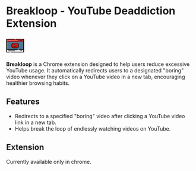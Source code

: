 
# Breakloop - YouTube Deaddiction Extension
![Breakloop logo](src/Images/Icon48.png)

**Breakloop** is a Chrome extension designed to help users reduce excessive YouTube usage. It automatically redirects users to a designated "boring" video whenever they click on a YouTube video in a new tab, encouraging healthier browsing habits.

## Features

- Redirects to a specified "boring" video after clicking a YouTube video link in a new tab.
- Helps break the loop of endlessly watching videos on YouTube.

## Extension

Currently available only in chrome.
